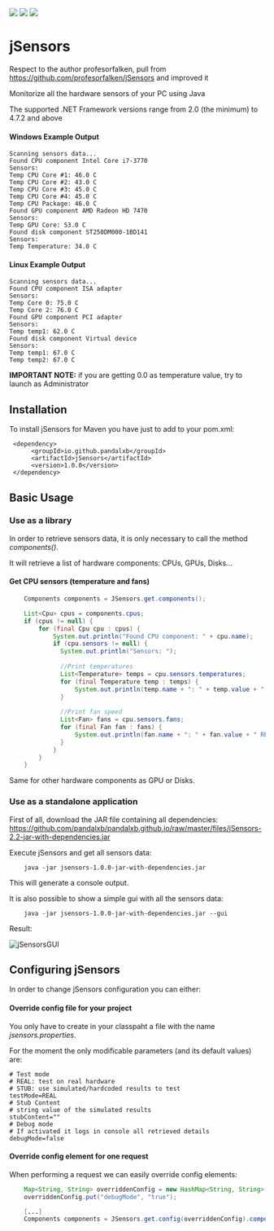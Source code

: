 ![](https://img.shields.io/maven-central/v/io.github.pandalxb/jSensors.svg)
![](https://img.shields.io/github/license/pandalxb/jSensors.svg)
![](https://travis-ci.org/pandalxb/jSensors.svg)

# jSensors

Respect to the author profesorfalken, pull from https://github.com/profesorfalken/jSensors and improved it

Monitorize all the hardware sensors of your PC using Java

The supported .NET Framework versions range from 2.0 (the minimum) to 4.7.2 and above

#### Windows Example Output ####

    Scanning sensors data...
    Found CPU component Intel Core i7-3770
    Sensors: 
    Temp CPU Core #1: 46.0 C
    Temp CPU Core #2: 43.0 C
    Temp CPU Core #3: 45.0 C
    Temp CPU Core #4: 45.0 C
    Temp CPU Package: 46.0 C
    Found GPU component AMD Radeon HD 7470
    Sensors: 
    Temp GPU Core: 53.0 C
    Found disk component ST250DM000-1BD141
    Sensors: 
    Temp Temperature: 34.0 C

#### Linux Example Output ####

    Scanning sensors data...
    Found CPU component ISA adapter
    Sensors: 
    Temp Core 0: 75.0 C
    Temp Core 2: 76.0 C
    Found GPU component PCI adapter
    Sensors: 
    Temp temp1: 62.0 C
    Found disk component Virtual device
    Sensors: 
    Temp temp1: 67.0 C
    Temp temp2: 67.0 C

**IMPORTANT NOTE:** if you are getting 0.0 as temperature value, try to launch as Administrator

## Installation ##

To install jSensors for Maven you have just to add to your pom.xml: 

     <dependency>
          <groupId>io.github.pandalxb</groupId>
          <artifactId>jSensors</artifactId>
          <version>1.0.0</version>
     </dependency>


## Basic Usage ##

### Use as a library ###

In order to retrieve sensors data, it is only necessary to call the method _components()_.

It will retrieve a list of hardware components: CPUs, GPUs, Disks...

#### Get CPU sensors (temperature and fans) ####
```java
    Components components = JSensors.get.components();

    List<Cpu> cpus = components.cpus;
    if (cpus != null) {
        for (final Cpu cpu : cpus) {
            System.out.println("Found CPU component: " + cpu.name);
            if (cpu.sensors != null) {
              System.out.println("Sensors: ");
  
              //Print temperatures
              List<Temperature> temps = cpu.sensors.temperatures;
              for (final Temperature temp : temps) {
                  System.out.println(temp.name + ": " + temp.value + " C");
              }
  
              //Print fan speed
              List<Fan> fans = cpu.sensors.fans;
              for (final Fan fan : fans) {
                  System.out.println(fan.name + ": " + fan.value + " RPM");
              }
            }
        }
    }
```

Same for other hardware components as GPU or Disks.

### Use as a standalone application ###

First of all, download the JAR file containing all dependencies: https://github.com/pandalxb/pandalxb.github.io/raw/master/files/jSensors-2.2-jar-with-dependencies.jar

Execute jSensors and get all sensors data: 

```
    java -jar jsensors-1.0.0-jar-with-dependencies.jar
```

This will generate a console output. 


It is also possible to show a simple gui with all the sensors data:

```
    java -jar jsensors-1.0.0-jar-with-dependencies.jar --gui
```

Result:

![jSensorsGUI](https://raw.githubusercontent.com/pandalxb/pandalxb.github.io/master/files/jsensors-gui.png)

## Configuring jSensors ##

In order to change jSensors configuration you can either:

#### Override config file for your project ####

You only have to create in your classpaht a file with the name _jsensors.properties_.

For the moment the only modificable parameters (and its default values) are: 
    
    # Test mode
    # REAL: test on real hardware
    # STUB: use simulated/hardcoded results to test
    testMode=REAL
    # Stub Content
    # string value of the simulated results
    stubContent=""
    # Debug mode
    # If activated it logs in console all retrieved details
    debugMode=false
     
#### Override config element for one request ####
  
When performing a request we can easily override config elements: 
  
  ```java
      Map<String, String> overriddenConfig = new HashMap<String, String>();
      overriddenConfig.put("debugMode", "true");
  
      [...]
      Components components = JSensors.get.config(overriddenConfig).components();
  ```
